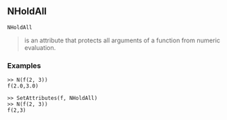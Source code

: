 ## NHoldAll

```
NHoldAll
```

> is an attribute that protects all arguments of a function from numeric evaluation.
    
### Examples

```	
>> N(f(2, 3))    
f(2.0,3.0)   
 
>> SetAttributes(f, NHoldAll)    
>> N(f(2, 3))    
f(2,3)    
```